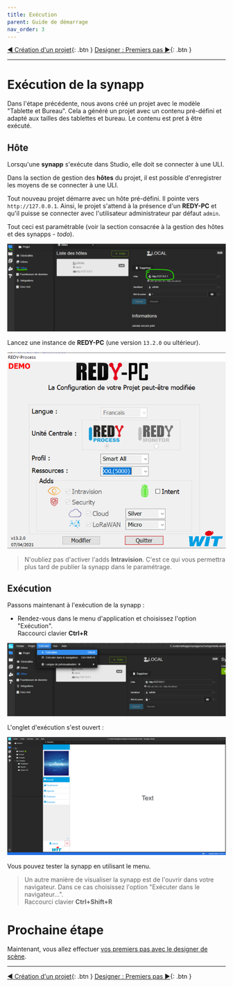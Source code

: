 ```yaml
---
title: Exécution
parent: Guide de démarrage
nav_order: 3
---
```


[◀ Création d'un projet](./first-project.md){: .btn } [Designer : Premiers pas ▶](./designer-first-step.md){: .btn }

--------------

# Exécution de la synapp

Dans l'étape précédente, nous avons créé un projet avec le modèle "Tablette et Bureau". Cela a généré un projet avec un contenu pré-défini et adapté aux tailles des tablettes et bureau.
Le contenu est pret à être exécuté.

## Hôte

Lorsqu'une **synapp** s'exécute dans Studio, elle doit se connecter à une ULI.

Dans la section de gestion des **hôtes** du projet, il est possible d'enregistrer les moyens de se connecter à une ULI.

Tout nouveau projet démarre avec un hôte pré-défini. Il pointe vers `http://127.0.0.1`. Ainsi, le projet s'attend à la présence d'un **REDY-PC** et qu'il puisse se connecter avec l'utilisateur administrateur par défaut `admin`.

Tout ceci est paramétrable (voir la section consacrée à la gestion des hôtes et des synapps - *todo*).

![SynApps](../assets/quick-start/synapp-run/01.png)

Lancez une instance de **REDY-PC** (une version `13.2.0` ou ultérieur).

![SynApps](../assets/quick-start/synapp-run/02.png)

> N'oubliez pas d'activer l'adds **Intravision**. C'est ce qui vous permettra plus tard de publier la synapp dans le paramétrage.

## Exécution

Passons maintenant à l'exécution de la synapp :
 - Rendez-vous dans le menu d'application et choisissez l'option "Exécution". <br>Raccourci clavier **Ctrl+R**

![SynApps](../assets/quick-start/synapp-run/03.png)

L'onglet d'exécution s'est ouvert :

![SynApps](../assets/quick-start/synapp-run/04.png)

Vous pouvez tester la synapp en utilisant le menu.

> Un autre manière de visualiser la synapp est de l'ouvrir dans votre navigateur.
Dans ce cas choisissez l'option "Exécuter dans le navigateur...". <br>Raccourci clavier **Ctrl+Shift+R**

# Prochaine étape
Maintenant, vous allez effectuer [vos premiers pas avec le designer de scène](./designer-first-step.md).

-----------------

[◀ Création d'un projet](./first-project.md){: .btn } [Designer : Premiers pas ▶](./designer-first-step.md){: .btn }
